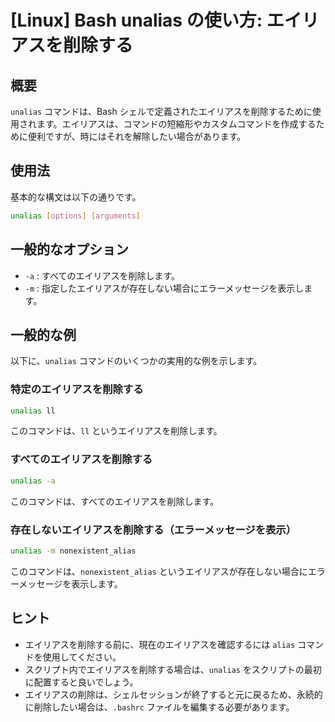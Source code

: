# [Linux] Bash unalias の使い方: エイリアスを削除する

## 概要
`unalias` コマンドは、Bash シェルで定義されたエイリアスを削除するために使用されます。エイリアスは、コマンドの短縮形やカスタムコマンドを作成するために便利ですが、時にはそれを解除したい場合があります。

## 使用法
基本的な構文は以下の通りです。

```bash
unalias [options] [arguments]
```

## 一般的なオプション
- `-a` : すべてのエイリアスを削除します。
- `-m` : 指定したエイリアスが存在しない場合にエラーメッセージを表示します。

## 一般的な例
以下に、`unalias` コマンドのいくつかの実用的な例を示します。

### 特定のエイリアスを削除する
```bash
unalias ll
```
このコマンドは、`ll` というエイリアスを削除します。

### すべてのエイリアスを削除する
```bash
unalias -a
```
このコマンドは、すべてのエイリアスを削除します。

### 存在しないエイリアスを削除する（エラーメッセージを表示）
```bash
unalias -m nonexistent_alias
```
このコマンドは、`nonexistent_alias` というエイリアスが存在しない場合にエラーメッセージを表示します。

## ヒント
- エイリアスを削除する前に、現在のエイリアスを確認するには `alias` コマンドを使用してください。
- スクリプト内でエイリアスを削除する場合は、`unalias` をスクリプトの最初に配置すると良いでしょう。
- エイリアスの削除は、シェルセッションが終了すると元に戻るため、永続的に削除したい場合は、`.bashrc` ファイルを編集する必要があります。